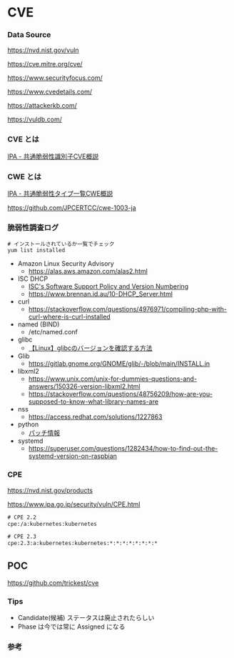 # CVE

### Data Source

https://nvd.nist.gov/vuln

https://cve.mitre.org/cve/

https://www.securityfocus.com/

https://www.cvedetails.com/

https://attackerkb.com/

https://vuldb.com/

### CVE とは

[IPA - 共通脆弱性識別子CVE概説](https://www.ipa.go.jp/security/vuln/CVE.html)

### CWE とは

[IPA - 共通脆弱性タイプ一覧CWE概説](https://www.ipa.go.jp/security/vuln/CWE.html)

https://github.com/JPCERTCC/cwe-1003-ja

### 脆弱性調査ログ

```
# インストールされているか一覧でチェック
yum list installed
```

- Amazon Linux Security Advisory
  - https://alas.aws.amazon.com/alas2.html
- ISC DHCP
  - [ISC's Software Support Policy and Version Numbering](https://kb.isc.org/docs/aa-00896)
  - https://www.brennan.id.au/10-DHCP_Server.html
- curl
  - https://stackoverflow.com/questions/4976971/compiling-php-with-curl-where-is-curl-installed
- named (BIND)
  - /etc/named.conf
- glibc
  - [【Linux】glibcのバージョンを確認する方法](https://www.softel.co.jp/blogs/tech/archives/5282)
- Glib
  - https://gitlab.gnome.org/GNOME/glib/-/blob/main/INSTALL.in
- libxml2
  - https://www.unix.com/unix-for-dummies-questions-and-answers/150326-version-libxml2.html
  - https://stackoverflow.com/questions/48756209/how-are-you-supposed-to-know-what-library-names-are
- nss
  - https://access.redhat.com/solutions/1227863
- python
  - [パッチ情報](https://www.python.org/downloads/)
- systemd
  - https://superuser.com/questions/1282434/how-to-find-out-the-systemd-version-on-raspbian

### CPE

https://nvd.nist.gov/products

https://www.ipa.go.jp/security/vuln/CPE.html

```txt
# CPE 2.2
cpe:/a:kubernetes:kubernetes

# CPE 2.3
cpe:2.3:a:kubernetes:kubernetes:*:*:*:*:*:*:*:*
```

## POC

https://github.com/trickest/cve

### Tips

- Candidate(候補) ステータスは廃止されたらしい
- Phase は今では常に Assigned になる

### 参考
